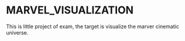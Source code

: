 # MARVEL_VISUALIZATION
This is little project of exam, the target is visualize the marver cinematic universe.
